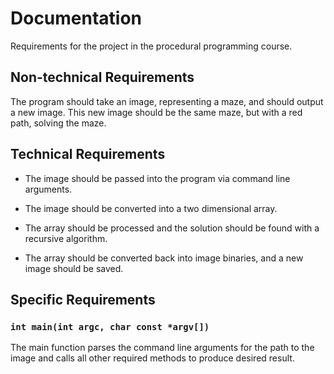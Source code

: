 # Documentation

Requirements for the project in the procedural programming course.

## Non-technical Requirements

The program should take an image, representing a maze, and should output a new image.
This new image should be the same maze, but with a red path, solving the maze.

## Technical Requirements

- The image should be passed into the program via command line arguments.

- The image should be converted into a two dimensional array.

- The array should be processed and the solution should be found with a recursive algorithm.

- The array should be converted back into image binaries, and a new image should be saved.

## Specific Requirements

### ``int main(int argc, char const *argv[])``

The main function parses the command line arguments for the path to the image and calls all 
other required methods to produce desired result.
